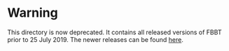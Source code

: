 # Warning 

This directory is now deprecated. It contains all released versions of FBBT prior to 25 July 2019. The newer releases can be found [here](https://github.com/FlyBase/drosophila-anatomy-developmental-ontology/releases).